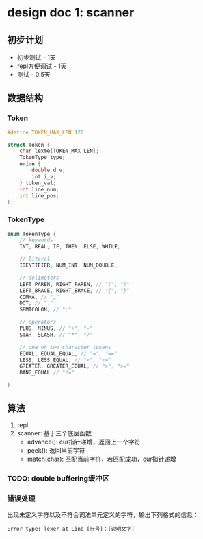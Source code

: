 # design doc 1: scanner

## 初步计划

+ 初步测试 - 1天
+ repl方便调试 - 1天
+ 测试 - 0.5天

## 数据结构

### Token

```c
#define TOKEN_MAX_LEN 120

struct Token {
    char lexme[TOKEN_MAX_LEN];
    TokenType type;
    union {
        double d_v;
        int i_v;
    } token_val;
    int line_num;
    int line_pos;
};
```

### TokenType

```c
enum TokenType {
    // keywords
    INT, REAL, IF, THEN, ELSE, WHILE,

    // literal
    IDENTIFIER, NUM_INT, NUM_DOUBLE,

    // delimeters
    LEFT_PAREN, RIGHT_PAREN, // "(", ")"
    LEFT_BRACE, RIGHT_BRACE, // "{", "}"
    COMMA, // ","
    DOT, // "."
    SEMICOLON, // ";"

    // operators
    PLUS, MINUS, // "+", "-"
    STAR, SLASH, // "*", "/"

    // one or two character tokens
    EQUAL, EQUAL_EQUAL, // "=", "=="
    LESS, LESS_EQUAL, // "<", "<="
    GREATER, GREATER_EQUAL, // ">", ">="
    BANG_EQUAL // "!="

}
```

## 算法

1. repl
2. scanner: 基于三个底层函数
    + advance(): cur指针递增，返回上一个字符
    + peek(): 返回当前字符
    + match(char): 匹配当前字符，若匹配成功，cur指针递增 

### TODO: double buffering缓冲区

### 错误处理

出现未定义字符以及不符合词法单元定义的字符，输出下列格式的信息：

```Error type: lexer at Line [行号]：[说明文字]```
